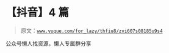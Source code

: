 # 【抖音】4 篇

> 原文：[`www.yuque.com/for_lazy/thfiu8/zvi607s08185u9s4`](https://www.yuque.com/for_lazy/thfiu8/zvi607s08185u9s4)

<ne-p id="u631959de" data-lake-id="u631959de"><ne-text id="uac62a811">公众号懒人找资源，懒人专属群分享</ne-text></ne-p>